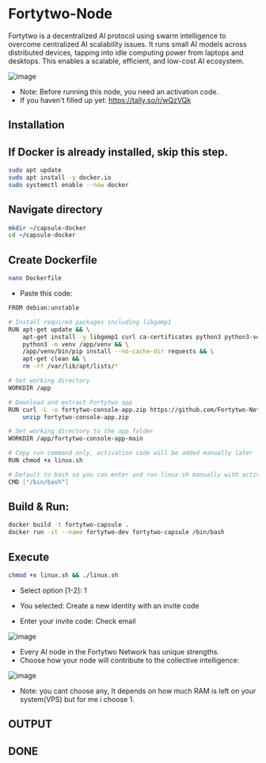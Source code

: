 # Fortytwo-Node
Fortytwo is a decentralized AI protocol using swarm intelligence to overcome centralized AI scalability issues. It runs small AI models across distributed devices, tapping into idle computing power from laptops and desktops. This enables a scalable, efficient, and low-cost AI ecosystem.

![image](https://github.com/user-attachments/assets/ab96dfc1-c658-4b7c-b7be-ecb1181df5e9)

- Note: Before running this node, you need an activation code.
- If you haven't filled up yet: https://tally.so/r/wQzVQk

## Installation

## If Docker is already installed, skip this step.
```bash
sudo apt update
sudo apt install -y docker.io
sudo systemctl enable --now docker

```

## Navigate directory
```bash
mkdir ~/capsule-docker
cd ~/capsule-docker
```

## Create Dockerfile
```bash
nano Dockerfile
```
- Paste this code:
```bash
FROM debian:unstable

# Install required packages including libgomp1
RUN apt-get update && \
    apt-get install -y libgomp1 curl ca-certificates python3 python3-venv libblas3 liblapack3 && \
    python3 -m venv /app/venv && \
    /app/venv/bin/pip install --no-cache-dir requests && \
    apt-get clean && \
    rm -rf /var/lib/apt/lists/*

# Set working directory
WORKDIR /app

# Download and extract Fortytwo app
RUN curl -L -o fortytwo-console-app.zip https://github.com/Fortytwo-Network/fortytwo-console-app/archive/refs/heads/main.zip && \
    unzip fortytwo-console-app.zip

# Set working directory to the app folder
WORKDIR /app/fortytwo-console-app-main

# Copy run command only, activation code will be added manually later
RUN chmod +x linux.sh

# Default to bash so you can enter and run linux.sh manually with activation code
CMD ["/bin/bash"]

```

## Build & Run:
```bash
docker build -t fortytwo-capsule .
docker run -it --name fortytwo-dev fortytwo-capsule /bin/bash

```

## Execute
```bash
chmod +x linux.sh && ./linux.sh
```



- Select option [1-2]: 1

- You selected: Create a new identity with an invite code
- Enter your invite code: Check email

![image](https://github.com/user-attachments/assets/f92d6bbb-07b5-4d58-a0f7-1b105ebfb0ea)


- Every AI node in the Fortytwo Network has unique strengths.
- Choose how your node will contribute to the collective intelligence:



![image](https://github.com/user-attachments/assets/6bbba626-c70b-471b-b9ad-378072250b21)


- Note: you cant choose any, It depends on how much RAM is left on your system(VPS) but for me i choose 1.

## OUTPUT




## DONE


